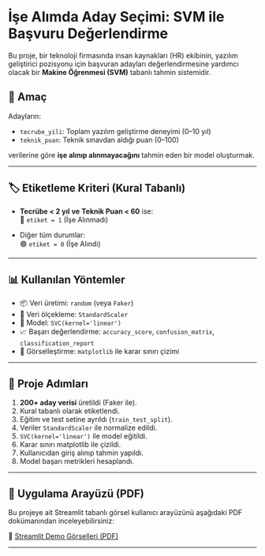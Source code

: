 # İşe Alımda Aday Seçimi: SVM ile Başvuru Değerlendirme

Bu proje, bir teknoloji firmasında insan kaynakları (HR) ekibinin, yazılım geliştirici pozisyonu için başvuran adayları değerlendirmesine yardımcı olacak bir **Makine Öğrenmesi (SVM)** tabanlı tahmin sistemidir.

## 🎯 Amaç

Adayların:
- `tecrube_yili`: Toplam yazılım geliştirme deneyimi (0–10 yıl)
- `teknik_puan`: Teknik sınavdan aldığı puan (0–100)

verilerine göre **işe alınıp alınmayacağını** tahmin eden bir model oluşturmak.

---

## 🏷️ Etiketleme Kriteri (Kural Tabanlı)

- **Tecrübe < 2 yıl** **ve** **Teknik Puan < 60** ise:  
  🔴 `etiket = 1` (İşe Alınmadı)
  
- Diğer tüm durumlar:  
  🟢 `etiket = 0` (İşe Alındı)

---

## 📊 Kullanılan Yöntemler

- 📦 Veri üretimi: `random` (veya `Faker`)
- 📏 Veri ölçekleme: `StandardScaler`
- 🤖 Model: `SVC(kernel='linear')`
- 📈 Başarı değerlendirme: `accuracy_score`, `confusion_matrix`, `classification_report`
- 🧩 Görselleştirme: `matplotlib` ile karar sınırı çizimi

---

## 🔧 Proje Adımları

1. **200+ aday verisi** üretildi (Faker ile).
2. Kural tabanlı olarak etiketlendi.
3. Eğitim ve test setine ayrıldı (`train_test_split`).
4. Veriler `StandardScaler` ile normalize edildi.
5. `SVC(kernel='linear')` ile model eğitildi.
6. Karar sınırı matplotlib ile çizildi.
7. Kullanıcıdan giriş alınıp tahmin yapıldı.
8. Model başarı metrikleri hesaplandı.

---

## 🎥 Uygulama Arayüzü (PDF)

Bu projeye ait Streamlit tabanlı görsel kullanıcı arayüzünü aşağıdaki PDF dokümanından inceleyebilirsiniz:

📄 [Streamlit Demo Görselleri (PDF)](assets/streamlit-demo.pdf)

---